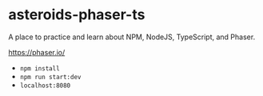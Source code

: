 # asteroids-phaser-ts
A place to practice and learn about NPM, NodeJS, TypeScript, and Phaser.

https://phaser.io/

* `npm install`
* `npm run start:dev`
* `localhost:8080`
